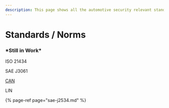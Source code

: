 ```yaml
---
description: This page shows all the automotive security relevant standards and norms.
---
```


# Standards / Norms

### \***Still in Work**\*

ISO 21434

SAE J3061

[CAN](can.md)

LIN

{% page-ref page="sae-j2534.md" %}







